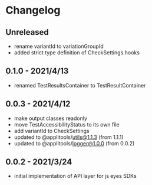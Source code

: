 # Changelog

## Unreleased

- rename variantId to variationGroupId
- added strict type definition of CheckSettings.hooks

## 0.1.0 - 2021/4/13

- renamed TestResultsContainer to TestResultContainer

## 0.0.3 - 2021/4/12

- make output classes readonly
- move TestAccessibilityStatus to its own file
- add variantId to CheckSettings
- updated to @applitools/utils@1.1.3 (from 1.1.1)
- updated to @applitools/logger@1.0.0 (from 0.0.2)

## 0.0.2 - 2021/3/24

- initial implementation of API layer for js eyes SDKs